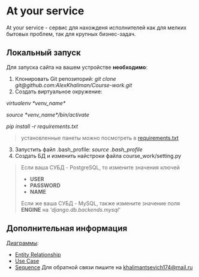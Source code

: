 # At your service
At your service - сервис для нахожденя исполнителей как для мелких бытовых проблем, так для крупных бизнес-задач.
## Локальный запуск
Для запуска сайта на вашем устройстве **необходимо**:
1. Клонировать Git репозиторий: *git clone git@<span></span>github.com:AlexKhaliman/Course-work.git*
2. Создать виртуальное окружение:

*virtualenv \*venv_name\**

*source \*venv_name\*/bin/activate*

*pip install -r requirements.txt*

> установленные панеты можно посмотреть в [requirements.txt](https://github.com/AlexKhaliman/Course-work/blob/master/requirements.txt)
3. Запустить файл .bash_profile: *source .bash_profile*
4. Создать БД и изменить найстроки файла course_work/setting.py
> Если ваша СУБД - PostgreSQL, то измените значения ключей
> - **USER**
> - **PASSWORD**
> - **NAME**
>
> Если же ваша СУБД - MySQL, также измените значение поля **ENGINE** на *'django.db.backends.mysql'*
## Дополнительная информация
[Диаграммы](https://github.com/AlexKhaliman/Course-work/tree/master/diagrams):
- [Entity Relationship](https://github.com/AlexKhaliman/Course-work/blob/master/diagrams/ERD%20.png)
- [Use Case](https://github.com/AlexKhaliman/Course-work/blob/master/diagrams/UCD.png)
- [Sequence](https://github.com/AlexKhaliman/Course-work/blob/master/diagrams/sequences.png)
Для обратной связи пишите на khalimantsevich174@mail.ru
